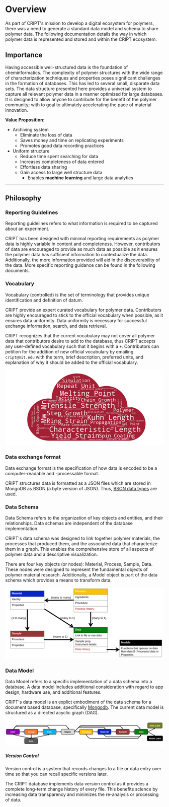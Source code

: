 # Overview

As part of CRIPT's mission to develop a digital ecosystem for polymers, there was a need to generate a standard data model and 
schema to share polymer data. The following documentation details  the way in which polymer data is represented and 
stored and within the CRIPT ecosystem.

## Importance

Having accessible well-structured data is the foundation of cheminformatics. The complexity of polymer 
structures with the wide range of characterization techniques and properties poses significant challenges in the 
formation of databases. This has led to several small, disparate data sets. The data structure presented here provides a
universal system to capture all relevant polymer data in a manner optimized for large databases. It is designed to allow 
anyone to contribute for the benefit of the polymer community; with to goal to ultimately accelerating the pace of material innovation.

**Value Proposition:**

* Archiving system
    * Eliminate the loss of data
    * Saves money and time on replicating experiments
    * Promotes good data recording practices  
* Uniform structure
    * Reduce time spent searching for data
    * Increases completeness of data entered
    * Effortless data sharing   
    * Gain access to large well structure data
        * Enables **machine learning** and large data analytics


---

## Philosophy

### Reporting Guidelines
Reporting guidelines refers to what information is required to be captured about an experiment.

CRIPT has been designed with minimal reporting requirements as polymer data is highly variable in 
content and completeness. However, contributors of data are encouraged to provide as much data as possible as it ensures
the polymer data has sufficient information to contextualize the data. Additionally, the more information provided will 
aid in the discoverability of the data. More specific reporting guidance can be found in the following documents. 


### Vocabulary
Vocabulary (controlled) is the set of terminology that provides unique identification and definition of datum. 

CRIPT provide an expert curated vocabulary for polymer data. Contributors are highly encouraged to stick to the official 
vocabulary when possible, as it ensures data uniformity. Data uniformity is necessary for successful exchange information,
search, and data retrieval.

CRIPT recognizes that the current vocabulary may not cover all polymer data that contributors desire to add to the 
database, thus CRIPT accepts any user-defined vocabulary such that it begins with a `+`. Contributors can petition for 
the addition of new official vocabulary by emailing `cript@mit.edu` with the term, brief description, preferred units,
and explanation of why it should be added to the official vocabulary.

![Word_Cloud](../img/word_cloud_crop.png)


### Data exchange format
Data exchange format is the specification of how data is encoded to be a computer-readable and -processable format.

CRIPT structures data is formatted as a JSON files which are stored in MongoDB as BSON (a byte version of JSON). Thus,
[BSON data types](https://docs.mongodb.com/manual/reference/bson-types/#timestamps) are used.


### Data Schema
Data Schema refers to the organization of key objects and entities, and their relationships. Data schemas are 
independent of the database implementation. 

CRIPT's data schema was designed to link together polymer materials, the processes that produced them, and the 
associated data that characterize them in a graph. This enables the comprehensive store of all aspects of polymer
data and a descriptive visualization.

There are four key objects (or nodes): Material, Process, Sample, Data. These nodes were designed to represent the 
fundamental objects of polymer material research. Additionally, a Model object is part of the data schema which provides
a means to transform data.

![Data_Model](../img/data_model.svg)


### Data Model
Data Model refers to a specific implementation of a data schema into a database. A data model includes additional 
consideration with regard to app design, hardware use, and additional features. 

CRIPT's data model is an explict embodiment of the data schema for a document based database, 
specifically [Mongodb](https://www.mongodb.com/). The current data model is structured as a directed acyclic graph (DAG).

![Data_Schema](../img/directed_data_model.svg)


##### Version Control
Version control is a system that records changes to a file or data entry over time so that you can recall 
specific versions later.

The CRIPT database implements data version control as it provides a complete long-term change history of every file.
This benefits science by increasing data transparency and minimizes the re-analysis or processing of data.



